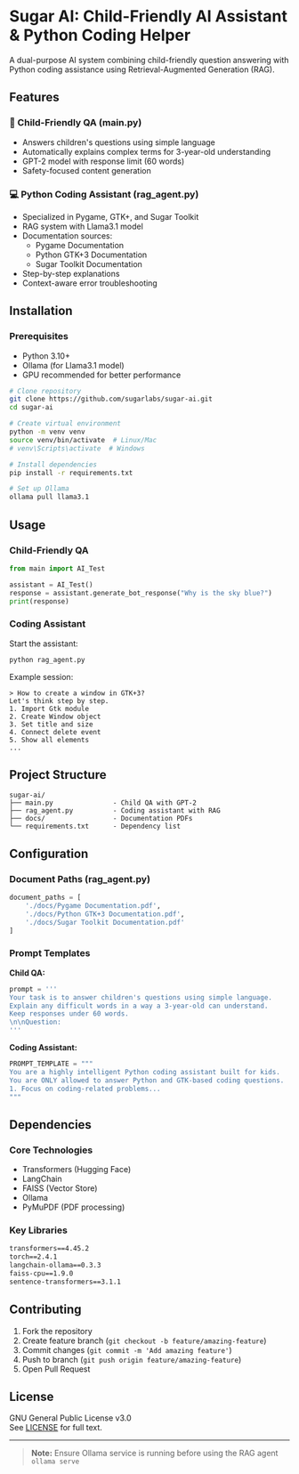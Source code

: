 # Sugar AI: Child-Friendly AI Assistant & Python Coding Helper

A dual-purpose AI system combining child-friendly question answering with Python coding assistance using Retrieval-Augmented Generation (RAG).

## Features

### 🌟 Child-Friendly QA (main.py)
- Answers children's questions using simple language
- Automatically explains complex terms for 3-year-old understanding
- GPT-2 model with response limit (60 words)
- Safety-focused content generation

### 💻 Python Coding Assistant (rag_agent.py)
- Specialized in Pygame, GTK+, and Sugar Toolkit
- RAG system with Llama3.1 model
- Documentation sources:
  - Pygame Documentation
  - Python GTK+3 Documentation
  - Sugar Toolkit Documentation
- Step-by-step explanations
- Context-aware error troubleshooting

## Installation

### Prerequisites
- Python 3.10+
- Ollama (for Llama3.1 model)
- GPU recommended for better performance

```bash
# Clone repository
git clone https://github.com/sugarlabs/sugar-ai.git
cd sugar-ai

# Create virtual environment
python -m venv venv
source venv/bin/activate  # Linux/Mac
# venv\Scripts\activate  # Windows

# Install dependencies
pip install -r requirements.txt

# Set up Ollama
ollama pull llama3.1
```

## Usage

### Child-Friendly QA
```python
from main import AI_Test

assistant = AI_Test()
response = assistant.generate_bot_response("Why is the sky blue?")
print(response)
```

### Coding Assistant
Start the assistant:
```bash
python rag_agent.py
```

Example session:
```
> How to create a window in GTK+3?
Let's think step by step.
1. Import Gtk module
2. Create Window object
3. Set title and size
4. Connect delete event
5. Show all elements
...
```

## Project Structure
```
sugar-ai/
├── main.py               - Child QA with GPT-2
├── rag_agent.py          - Coding assistant with RAG
├── docs/                 - Documentation PDFs
└── requirements.txt      - Dependency list
```

## Configuration

### Document Paths (rag_agent.py)
```python
document_paths = [
    './docs/Pygame Documentation.pdf',
    './docs/Python GTK+3 Documentation.pdf',
    './docs/Sugar Toolkit Documentation.pdf'
]
```

### Prompt Templates
**Child QA:**
```python
prompt = '''
Your task is to answer children's questions using simple language.
Explain any difficult words in a way a 3-year-old can understand.
Keep responses under 60 words.
\n\nQuestion:
'''
```

**Coding Assistant:**
```python
PROMPT_TEMPLATE = """
You are a highly intelligent Python coding assistant built for kids.
You are ONLY allowed to answer Python and GTK-based coding questions.
1. Focus on coding-related problems...
"""
```

## Dependencies

### Core Technologies
- Transformers (Hugging Face)
- LangChain
- FAISS (Vector Store)
- Ollama
- PyMuPDF (PDF processing)

### Key Libraries
```txt
transformers==4.45.2
torch==2.4.1
langchain-ollama==0.3.3
faiss-cpu==1.9.0
sentence-transformers==3.1.1
```

## Contributing

1. Fork the repository
2. Create feature branch (`git checkout -b feature/amazing-feature`)
3. Commit changes (`git commit -m 'Add amazing feature'`)
4. Push to branch (`git push origin feature/amazing-feature`)
5. Open Pull Request

## License

GNU General Public License v3.0  
See [LICENSE](COPYING) for full text.

---

> **Note:** Ensure Ollama service is running before using the RAG agent  
> `ollama serve`